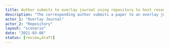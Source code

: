 ```yaml
---
title: Author submits to overlay journal using repository to host resource and reviews
description: "The corresponding author submits a paper to an overlay journal. The journal deposits the paper in a repository and arranges reviews. The reviews are deposited in the repository"
actor_1: "Overlay Journal"
actor_2: "Repository"
layout: "scenario"
date: "2021-03-08"
status: [review,draft]
---
```


